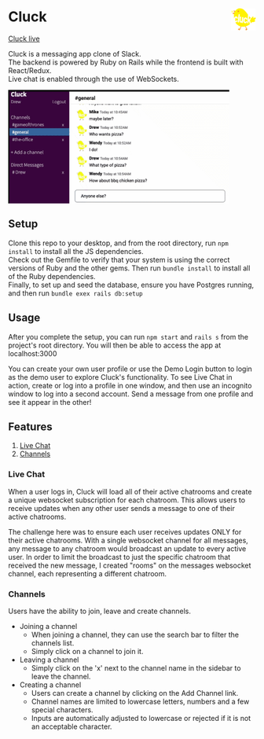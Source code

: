 # Cluck [<img src="https://github.com/ase1210/Cluck/blob/master/public/images/cluck-logo.png" width='50' alt='cluck-logo' align='right'/>](https://cluck-cluck.herokuapp.com/#/)

[Cluck live](https://cluck-cluck.herokuapp.com/#/)

Cluck is a messaging app clone of Slack.  
The backend is powered by Ruby on Rails while the frontend is built with React/Redux.  
Live chat is enabled through the use of WebSockets.

<img src="https://github.com/ase1210/Cluck/blob/master/README-files/LiveChatExample.gif" width='450' alt='live-chat-gif' align='center'/>

## Setup
Clone this repo to your desktop, and from the root directory, run `npm install` to install all the JS dependencies.  
Check out the Gemfile to verify that your system is using the correct versions of Ruby and the other gems. Then run `bundle install` to install all of the Ruby dependencies.  
Finally, to set up and seed the database, ensure you have Postgres running, and then run `bundle exex rails db:setup`

## Usage
After you complete the setup, you can run `npm start` and `rails s` from the project's root directory.  You will then be able to access the app at localhost:3000

You can create your own user profile or use the Demo Login button to login as the demo user to explore Cluck's functionality.
To see Live Chat in action, create or log into a profile in one window, and then use an incognito window to log into a second account. Send a message from one profile and see it appear in the other!

## Features
1. [Live Chat](#live-chat)
2. [Channels](#channels)

### Live Chat
When a user logs in, Cluck will load all of their active chatrooms and create a unique websocket subscription for each chatroom. This allows users to receive updates when any other user sends a message to one of their active chatrooms. 

The challenge here was to ensure each user receives updates ONLY for their active chatrooms. With a single websocket channel for all messages, any message to any chatroom would broadcast an update to every active user.  In order to limit the broadcast to just the specific chatroom that received the new message, I created "rooms" on the messages websocket channel, each representing a different chatroom. 


### Channels
Users have the ability to join, leave and create channels.  
  * Joining a channel  
       * When joining a channel, they can use the search bar to filter the channels list.
       * Simply click on a channel to join it. 
  * Leaving a channel  
       * Simply click on the 'x' next to the channel name in the sidebar to leave the channel.
  * Creating a channel  
       * Users can create a channel by clicking on the Add Channel link.  
       * Channel names are limited to lowercase letters, numbers and a few special characters.  
       * Inputs are automatically adjusted to lowercase or rejected if it is not an acceptable character.
